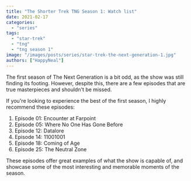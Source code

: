 ```yaml
---
title: "The Shorter Trek TNG Season 1: Watch list"
date: 2021-02-17
categories:
  - "series"
tags:
  - "star-trek"
  - "tng"
  - "tng season 1"
image: "/images/posts/series/star-trek-the-next-generation-1.jpg"
authors: ["HappyNeal"]
---
```

The first season of The Next Generation is a bit odd, as the show was still finding its footing. However, despite this, there are a few episodes that are true masterpieces and shouldn't be missed.

If you're looking to experience the best of the first season, I highly recommend these episodes:

1. Episode 01: Encounter at Farpoint
2. Episode 05: Where No One Has Gone Before
3. Episode 12: Datalore
4. Episode 14: 11001001
5. Episode 18: Coming of Age
6. Episode 25: The Neutral Zone
  
These episodes offer great examples of what the show is capable of, and showcase some of the most interesting and memorable moments of the season.

